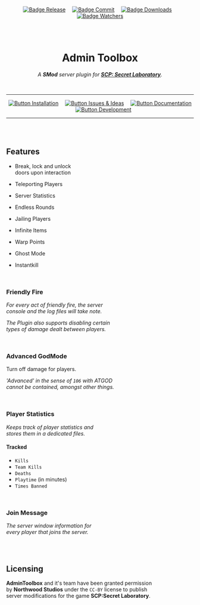 <br>

<div align = center>

[![Badge Release]][Releases]   
[![Badge Commit]][Commit]   
[![Badge Downloads]][Releases]   
[![Badge Watchers]][Watchers]

<br>
<br>

# Admin Toolbox

*A **SMod** server plugin for **[SCP: Secret Laboratory]**.*

<br>

---

[![Button Installation]][Wiki]   
[![Button Issues & Ideas]][Issues]   
[![Button Documentation]][Documentation]   
[![Button Development]][Projects]

---

</div>

<br>
<br>

## Features

-   Break, lock and unlock <br>
    doors upon interaction
    
-   Teleporting Players

-   Server Statistics

-   Endless Rounds

-   Jailing Players

-   Infinite Items

-   Warp Points

-   Ghost Mode

-   Instantkill


<br>

### Friendly Fire

*For every act of friendly fire, the server* <br>
*console and the log files will take note.* <br>

*The Plugin also supports disabling certain* <br>
*types of damage dealt between players.*

<br>

### Advanced GodMode

Turn off damage for players.

*'Advanced' in the sense of `106` with ATGOD* <br>
*cannot be contained, amongst other things.*

<br>

### Player Statistics

*Keeps track of player statistics and* <br>
*stores them in a dedicated files.*

#### Tracked

- `Kills`
- `Team Kills`
- `Deaths`
- `Playtime` (in minutes)
- `Times Banned`

<br>

### Join Message

*The server window information for* <br>
*every player that joins the server.*

<br>
<br>

## Licensing

**AdminToolbox** and it's team have been granted permission <br>
by **Northwood Studios** under the `CC-BY` license to publish <br>
server modifications for the game **SCP:Secret Laboratory**.

<br>

<!----------------------------------------------------------------------------->

[Releases]: https://GitHub.com/Rnen/AdminToolbox/releases/
[Watchers]: https://GitHub.com/Rnen/AdminToolbox/watchers/
[Projects]: https://GitHub.com/Rnen/AdminToolbox/projects/1
[Issues]: https://GitHub.com/Rnen/AdminToolbox/issues
[Commit]: https://GitHub.com/Rnen/AdminToolbox/commit
[Wiki]: https://GitHub.com/Rnen/AdminToolbox/wiki
[SCP: Secret Laboratory]: https://store.steampowered.com/app/700330/SCP_Secret_Laboratory/

[Documentation]: Documentation


<!--------------------------------[ Badges ]----------------------------------->

[Badge Downloads]: https://img.shields.io/github/downloads/Rnen/AdminToolbox/total.svg?style=flat&color=A9225C&logoColor=white&logo=DocuSign
[Badge Watchers]: https://img.shields.io/github/watchers/Rnen/AdminToolbox.svg?style=flat&label=Watcher&color=73398D&logoColor=white&logo=Git&maxAge=2592000
[Badge Release]: https://img.shields.io/github/v/release/Rnen/AdminToolbox?style=flat&color=569A31&logoColor=white&logo=AzureArtifacts
[Badge Commit]: https://img.shields.io/github/last-commit/Rnen/AdminToolbox?style=flat&color=00A8E1&logoColor=white&logo=GitHub


<!-------------------------------[ Buttons ]----------------------------------->

[Button Issues & Ideas]: https://img.shields.io/badge/Issues_&_Ideas-00A8E1?style=for-the-badge&logoColor=white&logo=AskUbuntu
[Button Installation]: https://img.shields.io/badge/Installation-569A31?style=for-the-badge&logoColor=white&logo=DocuSign
[Button Documentation]: https://img.shields.io/badge/Documentation-A9225C?style=for-the-badge&logoColor=white&logo=GitBook
[Button Development]: https://img.shields.io/badge/Projects-73398D?style=for-the-badge&logoColor=white&logo=AzureArtifacts
